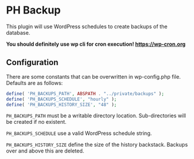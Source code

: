 # PH Backup

This plugin will use WordPress schedules to create backups of the database.

**You should definitely use wp cli for cron execution! https://wp-cron.org**

## Configuration

There are some constants that can be overwritten in wp-config.php file. Defaults are as follows:

```php
define( 'PH_BACKUPS_PATH', ABSPATH . "../private/backups" );
define( 'PH_BACKUPS_SCHEDULE', "hourly" );
define( 'PH_BACKUPS_HISTORY_SIZE', "48" );
```

`PH_BACKUPS_PATH` must be a writable directory location. Sub-directories will be created if no existent.

`PH_BACKUPS_SCHEDULE` use a valid WordPress schedule string.

`PH_BACKUPS_HISTORY_SIZE` define the size of the history backstack. Backups over and above this are deleted.